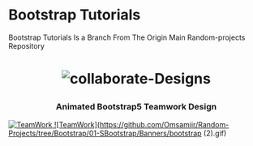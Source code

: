 # Bootstrap Tutorials
Bootstrap Tutorials Is a Branch From The Origin Main Random-projects Repository 




<h1 align="center">

![collaborate-Designs](https://img.shields.io/badge/Classic-Designs-%23e16e?style=for-the-badge)

</h1>

<h3 align="center">Animated Bootstrap5 Teamwork Design</h3>

<a href="https://github.com/Omsamiir/Random-Projects/tree/Bootstrap/01-SBootstrap">

![TeamWork](https://github.com/Omsamiir/Random-Projects/tree/Bootstrap/01-SBootstrap/Banners/Bootstrap.gif)
![TeamWork](https://github.com/Omsamiir/Random-Projects/tree/Bootstrap/01-SBootstrap/Banners/bootstrap (2).gif)
</a>
